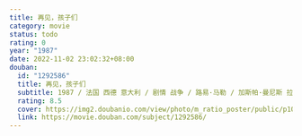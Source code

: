 ```yaml
---
title: 再见，孩子们
category: movie
status: todo
rating: 0
year: "1987"
date: 2022-11-02 23:02:32+08:00
douban:
  id: "1292586"
  title: 再见，孩子们
  subtitle: 1987 / 法国 西德 意大利 / 剧情 战争 / 路易·马勒 / 加斯帕·曼尼斯 拉斐尔·费伊特
  rating: 8.5
  cover: https://img2.doubanio.com/view/photo/m_ratio_poster/public/p1095874762.jpg
  link: https://movie.douban.com/subject/1292586/
---
```



